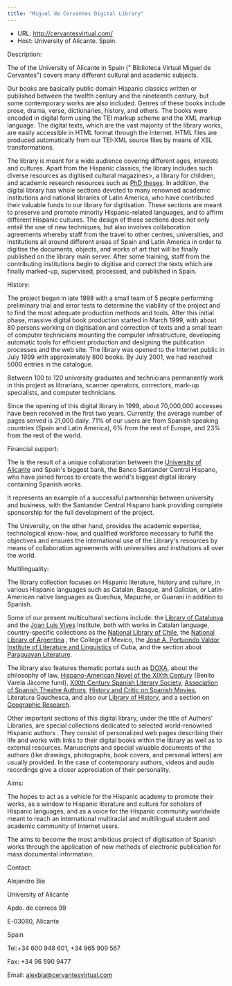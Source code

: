 ```yaml
---
title: "Miguel de Cervantes Digital Library"
---
```









* URL: <http://cervantesvirtual.com/>
* Host: University of Alicante. Spain.



Description:


The of the University of
 Alicante in Spain ("
 Biblioteca Virtual Miguel de
 Cervantes") covers many different cultural and academic
 subjects.


Our books are basically public domain Hispanic
 classics written or published between the twelfth century and the
 nineteenth century, but some contemporary works are also included.
 Genres of these books include prose, drama, verse, dictionaries,
 history, and others. The books were encoded in digital form
 using the TEI markup scheme and the XML markup language. The
 digital texts, which are the vast majority of the library works,
 are easily accessible in HTML format through the Internet. HTML
 files are produced automatically from our TEI-XML source files by
 means of XSL transformations.


The library is meant for a wide audience covering different
 ages, interests and cultures. Apart from the Hispanic classics,
 the library includes such diverse resources as digitised cultural
 magazines>,
 a library
 for children, and academic research resources such as [PhD theses](http://www.cervantesvirtual.com/tesis/tesis_catalogo.shtml).
 In addition, the digital library has whole sections devoted to many renowned
 academic institutions and national libraries of Latin America, who
 have contributed their valuable funds to our library for digitisation.
 These sections are meant to preserve and promote minority
 Hispanic-related languages, and to affirm different Hispanic
 cultures. The design of these sections does not only entail the
 use of new techniques, but also involves collaboration agreements
 whereby staff from the travel
 to other centres, universities, and institutions all around
 different areas of Spain and Latin America in order to digitise
 the documents, objects, and works of art that will be finally
 published on the library main server. After some training, staff
 from the contributing institutions begin to digitise and correct
 the texts which are finally marked-up, supervised, processed, and
 published in Spain.



History:



The project began in late 1998 with a small team of 5 people
 performing preliminary trial and error tests to determine the
 viability of the project and to find the most adequate production
 methods and tools. After this initial phase, massive digital book
 production started in March 1999, with about 80 persons working on
 digitisation and correction of texts and a small team of computer
 technicians mounting the computer infrastructure, developing
 automatic tools for efficient production and designing the
 publication processes and the web site. The library was opened to
 the Internet public in July 1999 with approximately 800 books. By
 July 2001, we had reached 5000 entries in the catalogue.


Between 100 to 120 university graduates and technicians
 permanently work in this project as librarians, scanner operators,
 correctors, mark-up specialists, and computer technicians.


Since the opening of this digital library in 1999, about
 70,000,000 accesses have been received in the first two years.
 Currently, the average number of pages served is
 21,000 daily. 71% of our users are from Spanish speaking countries (Spain
 and Latin America), 6% from the rest of Europe, and 23% from the rest of the
 world.



Financial support: 



The is the result of a
 unique collaboration between the [University of
 Alicante](http://www.ua.es/) and Spain's biggest bank, the Banco
 Santander Central Hispano, who have joined forces to create the world's biggest
 digital library containing Spanish works.


It represents an
 example of a successful partnership between university and
 business, with the Santander Central Hispano bank providing
 complete sponsorship for the full development of the project.


The University, on the other hand, provides the academic
 expertise, technological know-how, and qualified workforce
 necessary to fulfill the objectives and ensures the international
 use of the Library's resources by means of collaboration
 agreements with universities and institutions all over the
 world.



Multilinguality:



The library collection focuses on Hispanic literature, history
 and culture, in various Hispanic languages such as Catalan, Basque,
 and Galician, or Latin-American native languages as Quechua,
 Mapuche, or Guaraní in addition to Spanish.


Some of our present multicultural sections include: the [Library of
 Catalunya](http://www.cervantesvirtual.com/portal/BC/) and the [Joan Luis
 Vives](http://lluisvives.com/) Institute, both with works in Catalan language, country-specific
 collections as the [National
 Library of Chile](http://www.cervantesvirtual.com/portal/BNC/), the [National
 Library of Argentina](http://www.cervantesvirtual.com/portal/BNA/) , the College
 of Mexico, the [José A.
 Portuondo Valdor Institute of Literature and Linguistics](http://www.cervantesvirtual.com/portal/ILL/) of
 Cuba, and the section about [Paraguayan
 Literature](http://www.cervantesvirtual.com/portal/paraguay/).


The library also features thematic portals such as [DOXA](http://www.cervantesvirtual.com/portal/DOXA/),
 about the philosophy of law, [Hispano-American
 Novel of the XIXth Century](http://www.cervantesvirtual.com/portal/BVJ/) (Benito Varela Jàcome fund),
 [XIXth
 Century Spanish Literary Society](http://www.cervantesvirtual.com/portal/SLESXIX/), [Association of
 Spanish Theatre Authors](http://www.cervantesvirtual.com/portal/aat/), [History and
 Critic on Spanish Movies](http://www.cervantesvirtual.com/portal/LGB/), 
 Literatura
 Gauchesca, and also our [Library of
 History](http://www.cervantesvirtual.com/historia/), and a section on [Geographic
 Research](http://www.cervantesvirtual.com/portal/IIGG/).


Other important sections of this digital library, under the
 title of Authors'
 Libraries, are special collections dedicated to selected
 world-renowned Hispanic authors . They consist of personalized web
 pages describing their life and works with links to their digital
 books within the library as well as to external resources.
 Manuscripts and special valuable documents of the authors (like
 drawings, photographs, book covers, and personal letters) are
 usually provided. In the case of contemporary authors, videos and
 audio recordings give a closer appreciation of their
 personality.



Aims:



The hopes to act as a
 vehicle for the Hispanic academy to promote their works, as a
 window to Hispanic literature and culture for scholars of Hispanic
 languages, and as a voice for the Hispanic community worldwide
 meant to reach an international multiracial and multilingual
 student and academic community of Internet users.


The aims to become the most
 ambitious project of digitisation of Spanish works through the
 application of new methods of electronic publication for mass
 documental information.



Contact:



Alejandro Bia



University of Alicante


Apdo. de correos 99


E-03080, Alicante


Spain


Tel:+34 600 948 601, +34 965 909 567


Fax: +34 96 590 9477


Email: [alexbia@cervantesvirtual.com](mailto:alexbia@cervantesvirtual.com)





